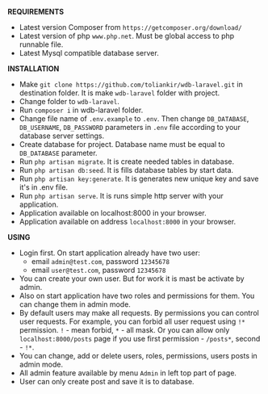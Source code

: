 **REQUIREMENTS**
* Latest version Composer from `https://getcomposer.org/download/`
* Latest version of php `www.php.net`. Must be global access to php runnable file. 
* Latest Mysql compatible database server.  

**INSTALLATION**
* Make `git clone https://github.com/toliankir/wdb-laravel.git` in destination folder. It is make `wdb-laravel` folder with project. 
* Change folder to `wdb-laravel`. 
* Run `composer i` in wdb-laravel folder.  
* Change file name of `.env.example` to `.env`. Then change `DB_DATABASE`, `DB_USERNAME`, `DB_PASSWORD` parameters in `.env` file according to your database server settings.
* Create database for project. Database name must be equal to `DB_DATABASE` parameter.
* Run `php artisan migrate`. It is create needed tables in database.
* Run `php artisan db:seed`. It is fills database tables by start data. 
* Run `php artisan key:generate`. It is generates new unique key and save it's in .env file.
* Run `php artisan serve`. It is runs simple http server with your application.
* Application available on localhost:8000 in your browser.
* Application available on address `localhost:8000` in your browser.

**USING**

* Login first. On start application already have two user: 
   - email `admin@test.com`, password `12345678`
   - email `user@test.com`, password `12345678`
* You can create your own user. But for work it is mast be activate by admin.
* Also on start application have two roles and permissions for them. You can change them in admin mode.
* By default users may make all requests. By permissions you can control user requests. For example, you can forbid all user request using `!*` permission. `!` - mean forbid, `*` - all mask. Or you can allow only `localhost:8000/posts` page if you use first permission - `/posts*`, second - `!*`.
* You can change, add or delete users, roles, permissions, users posts in admin mode.
* All admin feature available by menu `Admin` in left top part of page.
* User can only create post and save it is to database.
